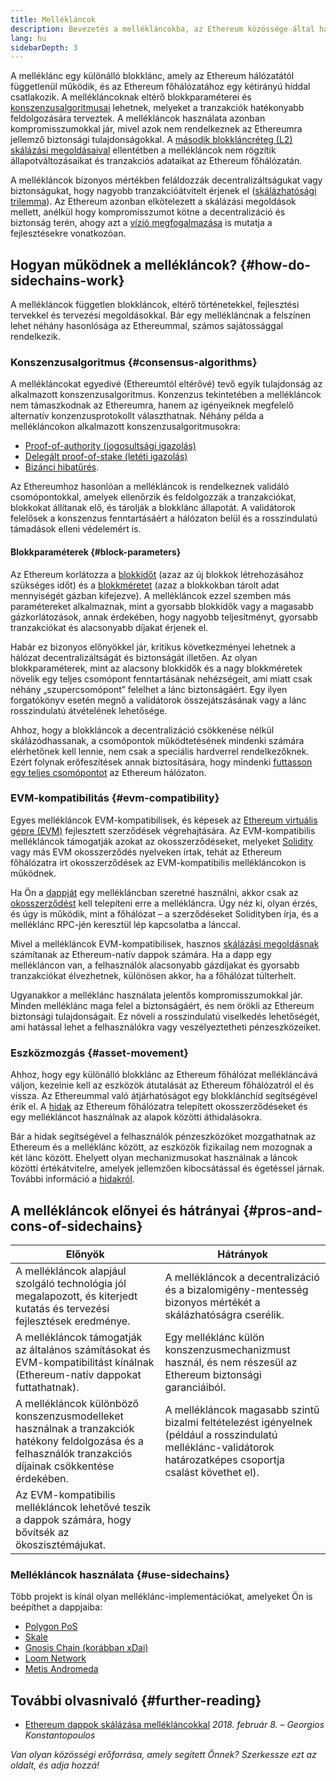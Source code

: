 ```yaml
---
title: Mellékláncok
description: Bevezetés a mellékláncokba, az Ethereum közössége által használt skálázási megoldásba.
lang: hu
sidebarDepth: 3
---
```


A melléklánc egy különálló blokklánc, amely az Ethereum hálózatától függetlenül működik, és az Ethereum főhálózatához egy kétirányú híddal csatlakozik. A mellékláncoknak eltérő blokkparaméterei és [konszenzusalgoritmusai](/developers/docs/consensus-mechanisms/) lehetnek, melyeket a tranzakciók hatékonyabb feldolgozására terveztek. A mellékláncok használata azonban kompromisszumokkal jár, mivel azok nem rendelkeznek az Ethereumra jellemző biztonsági tulajdonságokkal. A [második blokkláncréteg (L2) skálázási megoldásaival](/layer-2/) ellentétben a mellékláncok nem rögzítik állapotváltozásaikat és tranzakciós adataikat az Ethereum főhálózatán.

A mellékláncok bizonyos mértékben feláldozzák decentralizáltságukat vagy biztonságukat, hogy nagyobb tranzakcióátvitelt érjenek el ([skálázhatósági trilemma](https://vitalik.eth.limo/general/2021/05/23/scaling.html)). Az Ethereum azonban elkötelezett a skálázási megoldások mellett, anélkül hogy kompromisszumot kötne a decentralizáció és biztonság terén, ahogy azt a [vízió megfogalmazása](/roadmap/vision/) is mutatja a fejlesztésekre vonatkozóan.

## Hogyan működnek a mellékláncok? {#how-do-sidechains-work}

A mellékláncok független blokkláncok, eltérő történetekkel, fejlesztési tervekkel és tervezési megoldásokkal. Bár egy mellékláncnak a felszínen lehet néhány hasonlósága az Ethereummal, számos sajátossággal rendelkezik.

### Konszenzusalgoritmus {#consensus-algorithms}

A mellékláncokat egyedivé (Ethereumtól eltérővé) tevő egyik tulajdonság az alkalmazott konszenzusalgoritmus. Konzenzus tekintetében a mellékláncok nem támaszkodnak az Ethereumra, hanem az igényeiknek megfelelő alternatív konzenzusprotokollt választhatnak. Néhány példa a mellékláncokon alkalmazott konszenzusalgoritmusokra:

- [Proof-of-authority (jogosultsági igazolás)](https://wikipedia.org/wiki/Proof_of_authority)
- [Delegált proof-of-stake (letéti igazolás)](https://en.bitcoin.it/wiki/Delegated_proof_of_stake)
- [Bizánci hibatűrés](https://decrypt.co/resources/byzantine-fault-tolerance-what-is-it-explained).

Az Ethereumhoz hasonlóan a mellékláncok is rendelkeznek validáló csomópontokkal, amelyek ellenőrzik és feldolgozzák a tranzakciókat, blokkokat állítanak elő, és tárolják a blokklánc állapotát. A validátorok felelősek a konszenzus fenntartásáért a hálózaton belül és a rosszindulatú támadások elleni védelemért is.

#### Blokkparaméterek {#block-parameters}

Az Ethereum korlátozza a [blokkidőt](/developers/docs/blocks/#block-time) (azaz az új blokkok létrehozásához szükséges időt) és a [blokkméretet](/developers/docs/blocks/#block-size) (azaz a blokkokban tárolt adat mennyiségét gázban kifejezve). A mellékláncok ezzel szemben más paramétereket alkalmaznak, mint a gyorsabb blokkidők vagy a magasabb gázkorlátozások, annak érdekében, hogy nagyobb teljesítményt, gyorsabb tranzakciókat és alacsonyabb díjakat érjenek el.

Habár ez bizonyos előnyökkel jár, kritikus következményei lehetnek a hálózat decentralizáltságát és biztonságát illetően. Az olyan blokkparaméterek, mint az alacsony blokkidők és a nagy blokkméretek növelik egy teljes csomópont fenntartásának nehézségeit, ami miatt csak néhány „szupercsomópont” felelhet a lánc biztonságáért. Egy ilyen forgatókönyv esetén megnő a validátorok összejátszásának vagy a lánc rosszindulatú átvételének lehetősége.

Ahhoz, hogy a blokkláncok a decentralizáció csökkenése nélkül skálázódhassanak, a csomópontok működtetésének mindenki számára elérhetőnek kell lennie, nem csak a speciális hardverrel rendelkezőknek. Ezért folynak erőfeszítések annak biztosítására, hogy mindenki [futtasson egy teljes csomópontot](/developers/docs/nodes-and-clients/#why-should-i-run-an-ethereum-node) az Ethereum hálózaton.

### EVM-kompatibilitás {#evm-compatibility}

Egyes mellékláncok EVM-kompatibilisek, és képesek az [Ethereum virtuális gépre (EVM)](/developers/docs/evm/) fejlesztett szerződések végrehajtására. Az EVM-kompatibilis mellékláncok támogatják azokat az okosszerződéseket, melyeket [Solidity](/developers/docs/smart-contracts/languages/) vagy más EVM okosszerződés nyelveken írtak, tehát az Ethereum főhálózatra írt okosszerződések az EVM-kompatibilis mellékláncokon is működnek.

Ha Ön a [dappját](/developers/docs/dapps/) egy mellékláncban szeretné használni, akkor csak az [okosszerződést](/developers/docs/smart-contracts/) kell telepíteni erre a mellékláncra. Úgy néz ki, olyan érzés, és úgy is működik, mint a főhálózat – a szerződéseket Solidityben írja, és a melléklánc RPC-jén keresztül lép kapcsolatba a lánccal.

Mivel a mellékláncok EVM-kompatibilisek, hasznos [skálázási megoldásnak](/developers/docs/scaling/) számítanak az Ethereum-natív dappok számára. Ha a dapp egy mellékláncon van, a felhasználók alacsonyabb gázdíjakat és gyorsabb tranzakciókat élvezhetnek, különösen akkor, ha a főhálózat túlterhelt.

Ugyanakkor a melléklánc használata jelentős kompromisszumokkal jár. Minden melléklánc maga felel a biztonságáért, és nem örökli az Ethereum biztonsági tulajdonságait. Ez növeli a rosszindulatú viselkedés lehetőségét, ami hatással lehet a felhasználókra vagy veszélyeztetheti pénzeszközeiket.

### Eszközmozgás {#asset-movement}

Ahhoz, hogy egy különálló blokklánc az Ethereum főhálózat mellékláncává váljon, kezelnie kell az eszközök átutalását az Ethereum főhálózatról el és vissza. Az Ethereummal való átjárhatóságot egy blokklánchíd segítségével érik el. A [hidak](/bridges/) az Ethereum főhálózatra telepített okosszerződéseket és egy mellékláncot használnak az alapok közötti áthidalásokra.

Bár a hidak segítségével a felhasználók pénzeszközöket mozgathatnak az Ethereum és a melléklánc között, az eszközök fizikailag nem mozognak a két lánc között. Ehelyett olyan mechanizmusokat használnak a láncok közötti értékátvitelre, amelyek jellemzően kibocsátással és égetéssel járnak. További információ a [hidakról](/developers/docs/bridges/#how-do-bridges-work).

## A mellékláncok előnyei és hátrányai {#pros-and-cons-of-sidechains}

| Előnyök                                                                                                                                                    | Hátrányok                                                                                                                                                      |
| ---------------------------------------------------------------------------------------------------------------------------------------------------------- | -------------------------------------------------------------------------------------------------------------------------------------------------------------- |
| A mellékláncok alapjául szolgáló technológia jól megalapozott, és kiterjedt kutatás és tervezési fejlesztések eredménye.                                   | A mellékláncok a decentralizáció és a bizalomigény-mentesség bizonyos mértékét a skálázhatóságra cserélik.                                                     |
| A mellékláncok támogatják az általános számításokat és EVM-kompatibilitást kínálnak (Ethereum-natív dappokat futtathatnak).                                | Egy melléklánc külön konszenzusmechanizmust használ, és nem részesül az Ethereum biztonsági garanciáiból.                                                      |
| A mellékláncok különböző konszenzusmodelleket használnak a tranzakciók hatékony feldolgozása és a felhasználók tranzakciós díjainak csökkentése érdekében. | A mellékláncok magasabb szintű bizalmi feltételezést igényelnek (például a rosszindulatú melléklánc-validátorok határozatképes csoportja csalást követhet el). |
| Az EVM-kompatibilis mellékláncok lehetővé teszik a dappok számára, hogy bővítsék az ökoszisztémájukat.                                                     |                                                                                                                                                                |

### Mellékláncok használata {#use-sidechains}

Több projekt is kínál olyan melléklánc-implementációkat, amelyeket Ön is beépíthet a dappjaiba:

- [Polygon PoS](https://polygon.technology/solutions/polygon-pos)
- [Skale](https://skale.network/)
- [Gnosis Chain (korábban xDai)](https://www.gnosischain.com/)
- [Loom Network](https://loomx.io/)
- [Metis Andromeda](https://www.metis.io/)

## További olvasnivaló {#further-reading}

- [Ethereum dappok skálázása mellékláncokkal](https://medium.com/loom-network/dappchains-scaling-ethereum-dapps-through-sidechains-f99e51fff447) _2018. február 8. – Georgios Konstantopoulos_

_Van olyan közösségi erőforrása, amely segített Önnek? Szerkessze ezt az oldalt, és adja hozzá!_

